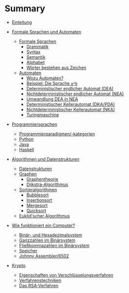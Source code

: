 # Summary
- [Einleitung](./einleitung.md)

- [Formale Sprachen und Automaten](fsa/README.md)
    - [Formale Sprachen](fsa/fs/README.md)
        - [Grammatik](fsa/fs/grammatik.md)
        - [Syntax](fsa/fs/syntax.md)
        - [Semantik](fsa/fs/semantik.md)
        - [Alphabet](fsa/fs/alphabet.md)
        - [Wörter bestehen aus Zeichen](fsa/fs/wz.md)
    - [Automaten](fsa/aut/README.md)
        - [Wozu Automaten?](fsa/aut/wozu.md)
        - [Beispiel: Die Sprache `a*b`](fsa/aut/asternb.md)
        - [Deterministischer endlicher Automat (DEA)](fsa/aut/dea.md)
        - [Nichtdeterministischer endlicher Automat (NEA)](fsa/aut/nea.md)
        - [Umwandlung DEA in NEA](fsa/aut/umwandlung.md)
        - [Deterministischer Kellerautomat (DKA/PDA)](fsa/aut/dka.md)
        - [Nichtdeterministischer Kellerautomat (NKA)](fsa/aut/nka.md)
        - [Turingmaschine](fsa/aut/tm.md)
- [Programmiersprachen](ps/README.md)
    - [Programmierparadigmen/-kategorien]()
    - [Python]()
    - [Java]()
    - [Haskell]()
- [Algorithmen und Datenstrukturen]()
    - [Datenstrukturen]()
    - [Graphen]()
        - [Graphentheorie]()
        - [Dijkstra-Algorithmus]()
    - [Sortieralgorithmen]()
        - [Bubblesort]()
        - [Insertionsort]()
        - [Mergesort]()
        - [Quicksort]()
    - [Euklid'scher Algorithmus]()
- [Wie funktioniert ein Computer?]()
    - [Binär- und Hexadezimalsystem]()
    - [Ganzzahlen im Binärsystem]()
    - [Fließkommazahlen im Binärsystem]()
    - [Speicher]()
    - [Johnny Assembler/6502]()
- [Krypto](krypt/README.md)
    - [Eigenschaften von Verschlüsselungsverfahren](krypt/eigenschaften.md)
    - [Verfahrenstechniken](krypt/verfahren.md)
    - [Das RSA-Verfahren](krypt/rsa.md)
